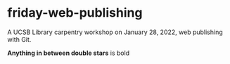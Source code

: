 # friday-web-publishing
A UCSB Library carpentry workshop on January 28, 2022, web publishing with Git.

**Anything in between double stars** is bold
